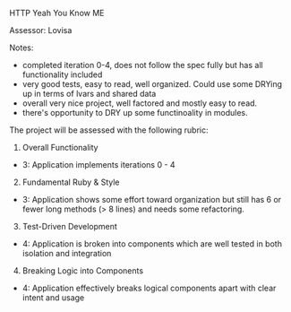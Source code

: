 HTTP Yeah You Know ME

Assessor: Lovisa

Notes:

- completed iteration 0-4, does not follow the spec fully but has all functionality included
- very good tests, easy to read, well organized. Could use some DRYing up in terms of lvars and shared data
- overall very nice project, well factored and mostly easy to read.
- there's opportunity to DRY up some functinoality in modules.

The project will be assessed with the following rubric:

1. Overall Functionality

* 3: Application implements iterations 0 - 4

2. Fundamental Ruby & Style

* 3: Application shows some effort toward organization but still has 6 or fewer long methods (> 8 lines) and needs some refactoring.

3. Test-Driven Development

* 4: Application is broken into components which are well tested in both isolation and integration

4. Breaking Logic into Components

* 4: Application effectively breaks logical components apart with clear intent and usage
